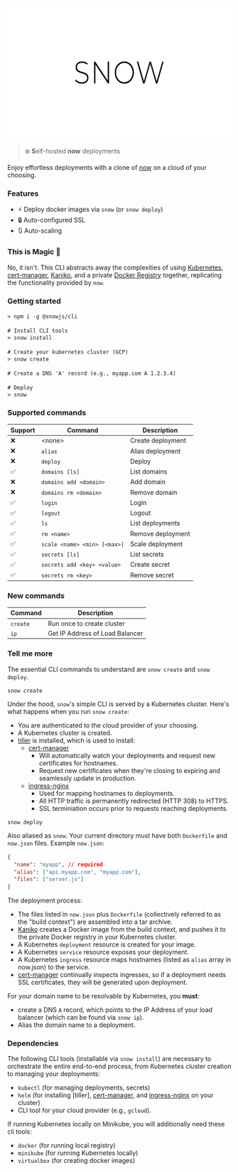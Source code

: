 <div align="center">
  <img height="300" src="./logo.svg">
</div>

> :snowflake: **S**elf-hosted **now** deployments

Enjoy effortless deployments with a clone of [now][now] on a cloud of your choosing.

### Features

- ⚡️ Deploy docker images via `snow` (or `snow deploy`)
- 🔒 Auto-configured SSL
- 🔃 Auto-scaling

### This is Magic 🔮

No, it isn't. This CLI abstracts away the complexities of using [Kubernetes], [cert-manager], [Kaniko], and a private [Docker Registry] together, replicating the functionality provided by `now`.

### Getting started

```
> npm i -g @snowjs/cli

# Install CLI tools
> snow install

# Create your kubernetes cluster (GCP)
> snow create

# Create a DNS 'A' record (e.g., myapp.com A 1.2.3.4)

# Deploy
> snow
```

### Supported commands

| Support            | Command                      | Description       |
| ------------------ | ---------------------------- | ----------------- |
| :x:                | \<none\>                     | Create deployment |
| :x:                | `alias`                      | Alias deployment  |
| :x:                | `deploy`                     | Deploy            |
| :white_check_mark: | `domains [ls]`               | List domains      |
| :x:                | `domains add <domain>`       | Add domain        |
| :x:                | `domains rm <domain>`        | Remove domain     |
| :white_check_mark: | `login`                      | Login             |
| :white_check_mark: | `logout`                     | Logout            |
| :white_check_mark: | `ls`                         | List deployments  |
| :white_check_mark: | `rm <name>`                  | Remove deployment |
| :white_check_mark: | `scale <name> <min> [<max>]` | Scale deployment  |
| :white_check_mark: | `secrets [ls]`               | List secrets      |
| :white_check_mark: | `secrets add <key> <value>`  | Create secret     |
| :white_check_mark: | `secrets rm <key>`           | Remove secret     |

### New commands

| Command  | Description                     |
| -------- | ------------------------------- |
| `create` | Run once to create cluster      |
| `ip`     | Get IP Address of Load Balancer |

### Tell me more

The essential CLI commands to understand are `snow create` and `snow deploy`.

```
snow create
```

Under the hood, `snow`'s simple CLI is served by a Kubernetes cluster. Here's what happens when you run `snow create`:

- You are authenticated to the cloud provider of your choosing.
- A Kubernetes cluster is created.
- [tiller][helm] is installed, which is used to install:
  - [cert-manager]
    - Will automatically watch your deployments and request new certificates for hostnames.
    - Request new certificates when they're closing to expiring and seamlessly update in production.
  - [ingress-nginx]
    - Used for mapping hostnames to deployments.
    - All HTTP traffic is permanently redirected (HTTP 308) to HTTPS.
    - SSL terminiation occurs prior to requests reaching deployments.

```
snow deploy
```

Also aliased as `snow`. Your current directory must have both `Dockerfile` and `now.json` files. Example `now.json`:

```json
{
  "name": "myapp", // required
  "alias": ["api.myapp.com", "myapp.com"],
  "files": ["server.js"]
}
```

The deployment process:

- The files listed in `now.json` plus `Dockerfile` (collectively referred to as the "build context") are assembled into a tar archive.
- [Kaniko] creates a Docker image from the build context, and pushes it to the private Docker registry in your Kubernetes cluster.
- A Kubernetes `deployment` resource is created for your image.
- A Kubernetes `service` resource exposes your deployment.
- A Kubernetes `ingress` resource maps hostnames (listed as `alias` array in now.json) to the service.
- [cert-manager] continually inspects ingresses, so if a deployment needs SSL certificates, they will be generated upon deployment.

For your domain name to be resolvable by Kubernetes, you **must**:

- create a DNS `A` record, which points to the IP Address of your load balancer (which can be found via `snow ip`).
- Alias the domain name to a deployment.

### Dependencies

The following CLI tools (installable via `snow install`) are necessary to orchestrate the entire end-to-end process, from Kubernetes cluster creation to managing your deployments:

- `kubectl` (for managing deployments, secrets)
- `helm` (for installing [tiller], [cert-manager], and [ingress-nginx] on your cluster)
- CLI tool for your cloud provider (e.g., `gcloud`).

If running Kubernetes locally on Minikube, you will additionally need these cli tools:

- `docker` (for running local registry)
- `minikube` (for running Kubernetes locally)
- `virtualbox` (for creating docker images)

[cert-manager]: https://github.com/jetstack/cert-manager
[docker registry]: https://github.com/helm/charts/tree/master/stable/docker-registry
[now]: https://github.com/zeit/now-cli
[ingress]: https://kubernetes.io/docs/concepts/services-networking/ingress/
[ingress-nginx]: https://github.com/kubernetes/ingress-nginx
[kaniko]: https://github.com/GoogleContainerTools/kaniko
[kubernetes]: https://kubernetes.io/
[helm]: https://docs.helm.sh/
[docker]: https://www.docker.com/
[letsencrypt]: https://letsencrypt.org/
[minikube]: https://kubernetes.io/docs/setup/minikube/
